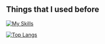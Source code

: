 ## Things that I used before
[![My Skills](https://skillicons.dev/icons?i=arduino,c,css,emacs,git,html,laravel,latex,linux,nextjs,nodejs,php,py,tailwind,ubuntu,vercel,vite,vscode,windows)](https://skillicons.dev)

[![Top Langs](https://github-readme-stats.vercel.app/api/top-langs/?username=algiz-z&layout=donut)](https://github.com/anuraghazra/github-readme-stats)

<!--
**algiz-z/algiz-z** is a ✨ _special_ ✨ repository because its `README.md` (this file) appears on your GitHub profile.

Here are some ideas to get you started:

- 🔭 I’m currently working on ...
- 🌱 I’m currently learning ...
- 👯 I’m looking to collaborate on ...
- 🤔 I’m looking for help with ...
- 💬 Ask me about ...
- 📫 How to reach me: ...
- 😄 Pronouns: ...
- ⚡ Fun fact: ...
-->
